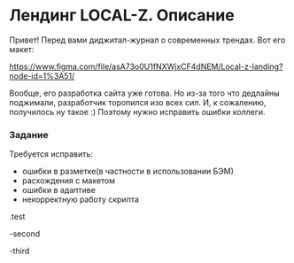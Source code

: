 # Лендинг LOCAL-Z. Описание

Привет! Перед вами диджитал-журнал о современных трендах. Вот его макет:

https://www.figma.com/file/asA73o0U1fNXWjxCF4dNEM/Local-z-landing?node-id=1%3A51/

Вообще, его разработка сайта уже готова. Но из-за того что дедлайны поджимали, разработчик торопился изо всех сил. И, к сожалению, получилось ну такое :) Поэтому нужно исправить ошибки коллеги.

### Задание

Требуется исправить:
- ошибки в разметке(в частности в использовании БЭМ)
- расхождения с макетом
- ошибки в адаптиве
- некорректную работу скрипта

.test

-second

-third
